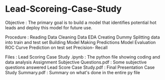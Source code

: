# Lead-Scoreing-Case-Study
Objective :
The primary goal is to build a model that identifies potential hot leads and deploy this model for future use.

Procedure :
Reading Data
Cleaning Data
EDA
Creating Dummy
Splitting data into train and test set
Building Model
Making Predictions
Model Evaluation
ROC Curve
Prediction on test set
Precision- Recall

Files :
Lead Scoring Case Study .ipynb : The python file showing coding and data analysis
Assignment Subjective Questions.pdf : Some subjective questions answered
Lead Score Case Study.pdf : Final Presentation
Case Study Summary.pdf : Summary on what's done in the entire py file
